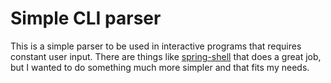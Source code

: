 # Simple CLI parser

This is a simple parser to be used in interactive programs that requires constant user input.
There are things like [spring-shell](https://spring.io/projects/spring-shell) that does a great job, but I wanted to do something much more simpler and that fits my needs.

